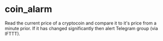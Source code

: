 # coin_alarm
Read the current price of a cryptocoin and compare it to it's price from a minute prior.  If it has changed significantly then alert Telegram group (via IFTTT). 

